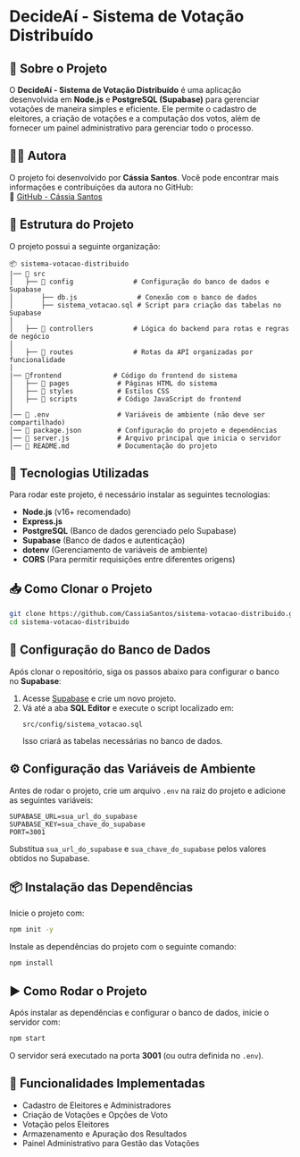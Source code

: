 # DecideAí - Sistema de Votação Distribuído  

## 📌 Sobre o Projeto  
O **DecideAí - Sistema de Votação Distribuído** é uma aplicação desenvolvida em **Node.js** e **PostgreSQL (Supabase)** para gerenciar votações de maneira simples e eficiente. Ele permite o cadastro de eleitores, a criação de votações e a computação dos votos, além de fornecer um painel administrativo para gerenciar todo o processo.  

## 🧑‍💻 Autora  
O projeto foi desenvolvido por **Cássia Santos**. Você pode encontrar mais informações e contribuições da autora no GitHub:  
🔗 [GitHub - Cássia Santos](https://github.com/CassiaSantos)  

## 📂 Estrutura do Projeto  
O projeto possui a seguinte organização:  

```
📦 sistema-votacao-distribuido
|── 📂 src 
│   ├── 📂 config               # Configuração do banco de dados e Supabase
│       ├── db.js               # Conexão com o banco de dados
│       ├── sistema_votacao.sql # Script para criação das tabelas no Supabase
│     
│   ├── 📂 controllers          # Lógica do backend para rotas e regras de negócio
│
│   ├── 📂 routes               # Rotas da API organizadas por funcionalidade
│
|── 📂frontend             # Código do frontend do sistema
│   ├── 📂 pages            # Páginas HTML do sistema
│   ├── 📂 styles           # Estilos CSS
│   ├── 📂 scripts          # Código JavaScript do frontend
│
│── 📜 .env                 # Variáveis de ambiente (não deve ser compartilhado)
│── 📜 package.json         # Configuração do projeto e dependências
│── 📜 server.js            # Arquivo principal que inicia o servidor
│── 📜 README.md            # Documentação do projeto
```

## 🚀 Tecnologias Utilizadas  
Para rodar este projeto, é necessário instalar as seguintes tecnologias:  

- **Node.js** (v16+ recomendado)  
- **Express.js**  
- **PostgreSQL** (Banco de dados gerenciado pelo Supabase)  
- **Supabase** (Banco de dados e autenticação)  
- **dotenv** (Gerenciamento de variáveis de ambiente)  
- **CORS** (Para permitir requisições entre diferentes origens)  

## 📥 Como Clonar o Projeto  
```sh
git clone https://github.com/CassiaSantos/sistema-votacao-distribuido.git
cd sistema-votacao-distribuido
```

## 🔧 Configuração do Banco de Dados  
Após clonar o repositório, siga os passos abaixo para configurar o banco no **Supabase**:  

1. Acesse [Supabase](https://supabase.com) e crie um novo projeto.  
2. Vá até a aba **SQL Editor** e execute o script localizado em:  
   ```
   src/config/sistema_votacao.sql
   ```
   Isso criará as tabelas necessárias no banco de dados.  

## ⚙️ Configuração das Variáveis de Ambiente  
Antes de rodar o projeto, crie um arquivo `.env` na raiz do projeto e adicione as seguintes variáveis:  

```env
SUPABASE_URL=sua_url_do_supabase
SUPABASE_KEY=sua_chave_do_supabase
PORT=3001
```

Substitua `sua_url_do_supabase` e `sua_chave_do_supabase` pelos valores obtidos no Supabase.  

## 📦 Instalação das Dependências  
Inicie o projeto com:  
```sh
npm init -y
```
Instale as dependências do projeto com o seguinte comando:  

```sh
npm install
```

## ▶️ Como Rodar o Projeto  
Após instalar as dependências e configurar o banco de dados, inicie o servidor com:  

```sh
npm start
```

O servidor será executado na porta **3001** (ou outra definida no `.env`).  

## 🎯 Funcionalidades Implementadas  
- Cadastro de Eleitores e Administradores  
- Criação de Votações e Opções de Voto  
- Votação pelos Eleitores  
- Armazenamento e Apuração dos Resultados  
- Painel Administrativo para Gestão das Votações  